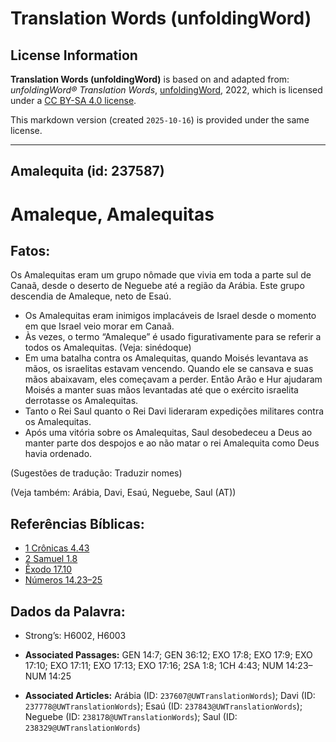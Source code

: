 # Translation Words (unfoldingWord)

## License Information

**Translation Words (unfoldingWord)** is based on and adapted from: _unfoldingWord® Translation Words_, [unfoldingWord](https://unfoldingword.org/utw), 2022, which is licensed under a [CC BY-SA 4.0 license](https://creativecommons.org/licenses/by-sa/4.0/legalcode.en).

This markdown version (created `2025-10-16`) is provided under the same license.



--------------------------------

## Amalequita (id: 237587)

Amaleque, Amalequitas
=====================

Fatos:
------

Os Amalequitas eram um grupo nômade que vivia em toda a parte sul de Canaã, desde o deserto de Neguebe até a região da Arábia. Este grupo descendia de Amaleque, neto de Esaú.

* Os Amalequitas eram inimigos implacáveis de Israel desde o momento em que Israel veio morar em Canaã.
* Às vezes, o termo “Amaleque” é usado figurativamente para se referir a todos os Amalequitas. (Veja: sinédoque)
* Em uma batalha contra os Amalequitas, quando Moisés levantava as mãos, os israelitas estavam vencendo. Quando ele se cansava e suas mãos abaixavam, eles começavam a perder. Então Arão e Hur ajudaram Moisés a manter suas mãos levantadas até que o exército israelita derrotasse os Amalequitas.
* Tanto o Rei Saul quanto o Rei Davi lideraram expedições militares contra os Amalequitas.
* Após uma vitória sobre os Amalequitas, Saul desobedeceu a Deus ao manter parte dos despojos e ao não matar o rei Amalequita como Deus havia ordenado.

(Sugestões de tradução: Traduzir nomes)

(Veja também: Arábia, Davi, Esaú, Neguebe, Saul (AT))

Referências Bíblicas:
---------------------

* [1 Crônicas 4\.43](https://ref.ly/1Chr4:43)
* [2 Samuel 1\.8](https://ref.ly/2Sam1:8)
* [Êxodo 17\.10](https://ref.ly/Exod17:10)
* [Números 14\.23–25](https://ref.ly/Num14:23-Num14:25)

Dados da Palavra:
-----------------

* Strong’s: H6002, H6003

* **Associated Passages:** GEN 14:7; GEN 36:12; EXO 17:8; EXO 17:9; EXO 17:10; EXO 17:11; EXO 17:13; EXO 17:16; 2SA 1:8; 1CH 4:43; NUM 14:23–NUM 14:25
* **Associated Articles:** Arábia (ID: `237607@UWTranslationWords`); Davi (ID: `237778@UWTranslationWords`); Esaú (ID: `237843@UWTranslationWords`); Neguebe (ID: `238178@UWTranslationWords`); Saul (ID: `238329@UWTranslationWords`)

